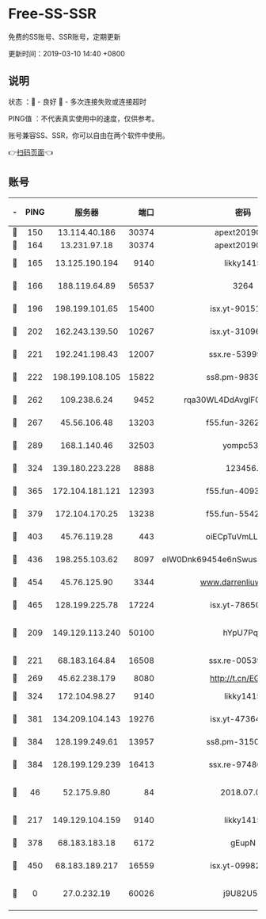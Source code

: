 # Free-SS-SSR

免费的SS账号、SSR账号，定期更新

更新时间：2019-03-10 14:40 +0800

## 说明

状态     ：🙂 - 良好 🙁 - 多次连接失败或连接超时

PING值   ：不代表真实使用中的速度，仅供参考。

账号兼容SS、SSR，你可以自由在两个软件中使用。

👉[扫码页面](https://liesauer.github.io/Free-SS-SSR/)👈

## 账号

|-|PING|服务器|端口|密码|加密方式|区域|
|:----:|:----:|:-----:|-----:|:----:|:----:|:----:|
|🙂|150|13.114.40.186|30374|apext2019006|chacha20|JP|
|🙂|164|13.231.97.18|30374|apext2019006|chacha20|JP|
|🙂|165|13.125.190.194|9140|likky1415|aes-256-cfb|KR|
|🙂|166|188.119.64.89|56537|3264|aes-256-cfb|RU|
|🙂|196|198.199.101.65|15400|isx.yt-90151639|aes-256-cfb|US|
|🙂|202|162.243.139.50|10267|isx.yt-31096699|aes-256-cfb|US|
|🙂|221|192.241.198.43|12007|ssx.re-53999010|aes-256-cfb|US|
|🙂|222|198.199.108.105|15822|ss8.pm-98399589|aes-256-cfb|US|
|🙂|262|109.238.6.24|9452|rqa30WL4DdAvgIFG6Fs3znzTa|aes-256-cfb|FR|
|🙂|267|45.56.106.48|13203|f55.fun-32620462|aes-256-cfb|US|
|🙂|289|168.1.140.46|32503|yompc535|aes-256-cfb|AU|
|🙂|324|139.180.223.228|8888|123456..|aes-256-cfb|JP|
|🙂|365|172.104.181.121|12393|f55.fun-40938592|aes-256-cfb|SG|
|🙂|379|172.104.170.25|13238|f55.fun-55425049|aes-256-cfb|SG|
|🙂|403|45.76.119.28|443|oiECpTuVmLLxk4Ts|aes-256-cfb|AU|
|🙂|436|198.255.103.62|8097|eIW0Dnk69454e6nSwuspv9DmS201tQ0D|aes-256-cfb|US|
|🙂|454|45.76.125.90|3344|www.darrenliuwei.com|aes-256-cfb|AU|
|🙂|465|128.199.225.78|17224|isx.yt-78650531|aes-256-cfb|SG|
|🙂|209|149.129.113.240|50100|hYpU7PqP|chacha20-ietf-poly1305|CN|
|🙂|221|68.183.164.84|16508|ssx.re-00539791|aes-256-cfb|US|
|🙂|269|45.62.238.179|8080|http://t.cn/EGJIyrl|rc4-md5|CA|
|🙂|324|172.104.98.27|9140|likky1415|aes-256-cfb|JP|
|🙂|381|134.209.104.143|19276|isx.yt-47364637|aes-256-cfb|SG|
|🙂|384|128.199.249.61|13957|ss8.pm-31506491|aes-256-cfb|SG|
|🙂|384|128.199.129.239|16413|ssx.re-97480021|aes-256-cfb|SG|
|🙁|46|52.175.9.80|84|2018.07.07|chacha20-ietf-poly1305|HK|
|🙁|217|149.129.104.159|9140|likky1415|aes-256-cfb|HK|
|🙁|378|68.183.183.18|6172|gEupN|aes-256-cfb|SG|
|🙁|450|68.183.189.217|16559|isx.yt-09982793|aes-256-cfb|SG|
|🙁|0|27.0.232.19|60026|j9U82U53|xchacha20-ietf-poly1305|HK|
